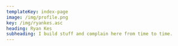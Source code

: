 ```yaml
---
templateKey: index-page
image: /img/profile.png
key: /img/ryankes.asc
heading: Ryan Kes
subheading: I build stuff and complain here from time to time.
---
```


